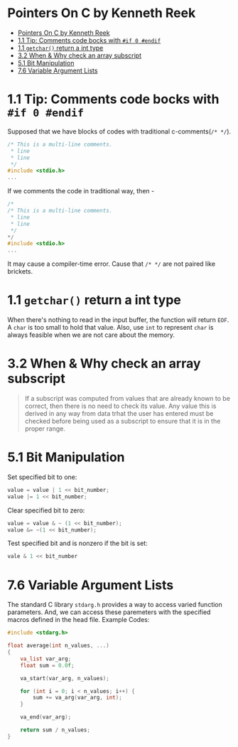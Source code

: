 Pointers On C by Kenneth Reek 
=============================

- [Pointers On C by Kenneth Reek](#pointers-on-c-by-kenneth-reek)
- [1.1 Tip: Comments code bocks with `#if 0 #endif`](#11-tip-comments-code-bocks-with-if-0-endif)
- [1.1 `getchar()` return a int type](#11-getchar-return-a-int-type)
- [3.2 When & Why check an array subscript](#32-when--why-check-an-array-subscript)
- [5.1 Bit Manipulation](#51-bit-manipulation)
- [7.6 Variable Argument Lists](#76-variable-argument-lists)

# 1.1 Tip: Comments code bocks with `#if 0 #endif`

Supposed that we have blocks of codes with traditional c-comments(`/* */`).

```c
/* This is a multi-line comments.
 * line 
 * line
 */
#include <stdio.h>
...
```

If we comments the code in traditional way, then - 

```c
/*
/* This is a multi-line comments.
 * line 
 * line
 */
*/
#include <stdio.h>
...
```
It may cause a compiler-time error. Cause that `/* */` are not paired like brickets.

# 1.1 `getchar()` return a int type

When there's nothing to read in the input buffer, the function will return `EOF`. A `char` is too small to hold that value. Also, use `int` to represent `char` is always feasible when we are not care about the memory.

# 3.2 When & Why check an array subscript

> If a subscript was computed from values that are already known to be correct, then there is no need to check its value. Any value this is derived in any way from data trhat the user has entered must be checked before being used as a subscript to ensure that it is in the proper range.

# 5.1 Bit Manipulation

Set specified bit to one:

```c
value = value | 1 << bit_number;
value |= 1 << bit_number;
```

Clear specified bit to zero:

```c
value = value & ~ (1 << bit_number);
value &= ~(1 << bit_number);
```

Test specified bit and is nonzero if the bit is set:

```c
vale & 1 << bit_number
```

# 7.6 Variable Argument Lists

The standard C library `stdarg.h` provides a way to access varied function parameters. And, we can access these paremeters with the specified macros defined in the head file. Example Codes:

```c
#include <stdarg.h>

float average(int n_values, ...)
{
    va_list var_arg;
    float sum = 0.0f;

    va_start(var_arg, n_values);

    for (int i = 0; i < n_values; i++) {
        sum += va_arg(var_arg, int);
    }

    va_end(var_arg);

    return sum / n_values;
}
```
